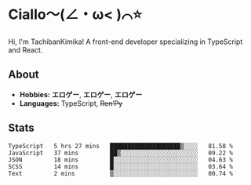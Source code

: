 # Ciallo～(∠・ω< )⌒⭐️

Hi, I'm TachibanKimika! A front-end developer specializing in TypeScript and React.

## About
- **Hobbies:** **エロゲー**, **エロゲー**, **エロゲー**
- **Languages:** TypeScript, ~~Ren’Py~~

## Stats
<!--START_SECTION:waka-->

```text
TypeScript   5 hrs 27 mins   ████████████████████▒░░░░   81.58 %
JavaScript   37 mins         ██▒░░░░░░░░░░░░░░░░░░░░░░   09.22 %
JSON         18 mins         █░░░░░░░░░░░░░░░░░░░░░░░░   04.63 %
SCSS         14 mins         █░░░░░░░░░░░░░░░░░░░░░░░░   03.64 %
Text         2 mins          ▒░░░░░░░░░░░░░░░░░░░░░░░░   00.74 %
```

<!--END_SECTION:waka-->

<!-- ![Metrics](https://metrics.lecoq.io/TachibanaKimika?template=classic&base.activity=0&base.community=0&base.repositories=0&languages=1&isocalendar=1&isocalendar.duration=half-year&languages.limit=8&languages.sections=most-used&languages.colors=github&languages.threshold=0%25&languages.indepth=false&languages.recent.load=300&languages.recent.days=14&config.timezone=Asia%2FShanghai)
 -->
